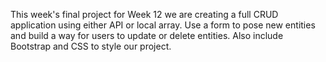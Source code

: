 This week's final project for Week 12 we are creating a full CRUD application using either API or local array. Use a form to pose new entities and build a way for users to update or delete entities. Also include Bootstrap and CSS to style our project.
